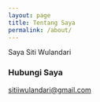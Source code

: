 ```yaml
---
layout: page
title: Tentang Saya
permalink: /about/
---
```


Saya Siti Wulandari 

### Hubungi Saya

[sitiiwulandari@gmail.com](mailto:sitiiwulandari@gmail.com)
